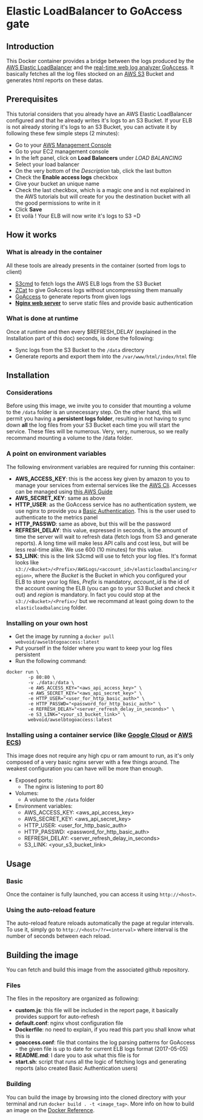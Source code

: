 # Elastic LoadBalancer to GoAccess gate
## Introduction
This Docker container provides a bridge between the logs produced by the [AWS Elastic LoadBalancer](https://aws.amazon.com/fr/elasticloadbalancing/) and the [real-time web log analyzer GoAccess](https://goaccess.io/). It basically fetches all the log files stocked on an [AWS S3](https://aws.amazon.com/fr/s3/) Bucket and generates html reports on these datas.

## Prerequisites
This tutorial considers that you already have an AWS Elastic LoadBalancer configured and that he already writes it's logs to an S3 Bucket. If your ELB is not already storing it's logs to an S3 Bucket, you can activate it by following these few simple steps (2 minutes):
* Go to your [AWS Management Console](https://console.aws.amazon.com/console/home)
* Go to your EC2 management console
* In the left panel, click on **Load Balancers** under *LOAD BALANCING*
* Select your load balancer
* On the very bottom of the *Description* tab, click the last button
* Check the **Enable access logs** checkbox
* Give your bucket an unique name
* Check the last checkbox, which is a magic one and is not explained in the AWS tutorials but will create for you the destination bucket with all the good permissions to write in it
* Click **Save**
* Et voilà ! Your ELB will now write it's logs to S3 =D

## How it works
### What is already in the container
All these tools are already presents in the container (sorted from logs to client)
* [S3cmd](http://s3tools.org/s3cmd) to fetch logs the AWS ELB logs from the S3 Bucket
* [ZCat](http://www.fichepratique.com/linux/zcat.php) to give GoAccess logs without uncompressing them manually
* [GoAccess](https://goaccess.io/) to generate reports from given logs
* [**Nginx web server**](https://www.nginx.com/) to serve static files and provide basic authentication
### What is done at runtime
Once at runtime and then every $REFRESH_DELAY (explained in the Installation part of this doc) seconds, is done the following:
* Sync logs from the S3 Bucket to the `/data` directory
* Generate reports and export them into the `/var/www/html/index/html` file

## Installation
### Considerations
Before using this image, we invite you to consider that mounting a volume to the `/data` folder is an unnecessary step. On the other hand, this will permit you having a **persistent logs folder**, resulting in not having to sync down **all** the log files from your S3 Bucket each time you will start the service. These files will be numerous. Very, very, numerous, so we really recommand mounting a volume to the /data folder.

### A point on environment variables
The following environment variables are required for running this container:
* **AWS_ACCESS_KEY**: this is the access key given by amazon to you to manage your services from external services like the [AWS Cli](https://aws.amazon.com/fr/cli/). Accesses can be managed using [this AWS Guide](http://docs.aws.amazon.com/IAM/latest/UserGuide/id_credentials_access-keys.html)
* **AWS_SECRET_KEY**: same as above
* **HTTP_USER**: as the GoAccess service has no authentication system, we use nginx to provide you a [Basic Authentication](https://en.wikipedia.org/wiki/Basic_access_authentication). This is the user used to authenticate to the metrics panel
* **HTTP_PASSWD**: same as above, but this will be the password
* **REFRESH_DELAY**: this value, expressed in seconds, is the amount of time the server will wait to refresh data (fetch logs from S3 and generate reports). A long time will make less API calls and cost less, but will be less real-time alike. We use 600 (10 minutes) for this value.
* **S3_LINK**: this is the link S3cmd will use to fetch your log files. It's format looks like `s3://<Bucket>/<Prefix>/AWSLogs/<account_id>/elasticloadbalancing/<region>`, where the *Bucket* is the Bucket in which you configured your ELB to store your log files, *Prefix* is mandatory, *account_id* is the id of the account owning the ELB (you can go to your S3 Bucket and check it out) and *region* is mandatory. In fact you could stop at the `s3://<Bucket>/<Prefix>/` but we recommand at least going down to the `elasticloadbalancing` folder.

### Installing on your own host
* Get the image by running a `docker pull webvoid/awselbtogoaccess:latest`
* Put yourself in the folder where you want to keep your log files persistent
* Run the following command:
```
docker run \
        -p 80:80 \
        -v ./data:/data \
        -e AWS_ACCESS_KEY="<aws_api_access_key>" \
        -e AWS_SECRET_KEY="<aws_api_secret_key>" \
        -e HTTP_USER="<user_for_http_basic_auth>" \
        -e HTTP_PASSWD="<password_for_http_basic_auth>" \
        -e REFRESH_DELAY="<server_refresh_delay_in_seconds>" \
        -e S3_LINK="<your_s3_bucket_link>" \
        webvoid/awselbtogoaccess:latest
```

### Installing using a container service (like [Google Cloud](https://cloud.google.com/) or [AWS ECS](https://aws.amazon.com/fr/documentation/ecs/))
This image does not require any high cpu or ram amount to run, as it's only composed of a very basic nginx server with a few things around. The weakest configuration you can have will be more than enough.
* Exposed ports:
    * The nginx is listening to port 80
* Volumes:
    * A volume to the `/data` folder
* Environment variables:
    * AWS_ACCESS_KEY: <aws_api_access_key>
    * AWS_SECRET_KEY: <aws_api_secret_key>
    * HTTP_USER: <user_for_http_basic_auth>
    * HTTP_PASSWD: <password_for_http_basic_auth>
    * REFRESH_DELAY: <server_refresh_delay_in_seconds>
    * S3_LINK: <your_s3_bucket_link>

## Usage
### Basic
Once the container is fully launched, you can access it using `http://<host>`.

### Using the auto-reload feature
The auto-reload feature reloads automatically the page at regular intervals. To use it, simply go to `http://<host>/?r=<interval>` where interval is the number of seconds between each reload.

## Building the image
You can fetch and build this image from the associated github repository.

### Files
The files in the repository are organized as following:
* **custom.js**: this file will be included in the report page, it basically provides support for auto-refresh
* **default.conf**: nginx vhost configuration file
* **Dockerfile**: no need to explain, if you read this part you shall know what this is
* **goaccess.conf**: file that contains the log parsing patterns for GoAccess - the given file is up to date for current ELB logs format (2017-05-05)
* **README.md**: I dare you to ask what this file is for
* **start.sh**: script that runs all the logic of fetching logs and generating reports (also created Basic Authentication users)

### Building
You can build the image by browsing into the cloned directory with your terminal and run `docker build . -t <image_tag>`. More info on how to build an image on the [Docker Reference](https://docs.docker.com/engine/reference/commandline/build/).
